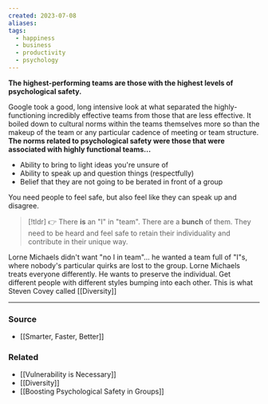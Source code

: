 ```yaml
---
created: 2023-07-08
aliases: 
tags:
  - happiness
  - business
  - productivity
  - psychology
---
```

**The highest-performing teams are those with the highest levels of psychological safety.**

Google took a good, long intensive look at what separated the highly-functioning incredibly effective teams from those that are less effective. It boiled down to cultural norms within the teams themselves more so than the makeup of the team or any particular cadence of meeting or team structure. **The norms related to psychological safety were those that were associated with highly functional teams...** 

- Ability to bring to light ideas you're unsure of
- Ability to speak up and question things (respectfully)
- Belief that they are not going to be berated in front of a group

You need people to feel safe, but also feel like they can speak up and disagree.

> [!tldr] 👉 There **is** an "I" in "team". There are a **bunch** of them. They need to be heard and feel safe to retain their individuality and contribute in their unique way.

Lorne Michaels didn't want "no I in team"... he wanted a team full of "I"s, where nobody's particular quirks are lost to the group. Lorne Michaels treats everyone differently. He wants to preserve the individual. Get different people with different styles bumping into each other. This is what Steven Covey called [[Diversity]] 

---

### Source
- [[Smarter, Faster, Better]]

### Related
- [[Vulnerability is Necessary]] 
- [[Diversity]] 
- [[Boosting Psychological Safety in Groups]]